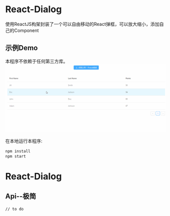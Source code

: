 # React-Dialog
使用ReactJS构架封装了一个可以自由移动的React弹框，可以放大缩小，添加自己的Component

## 示例Demo
本程序不依赖于任何第三方库。
![image](https://github.com/hongtaodai/react-excel/blob/master/src/src/imgs/a.gif)

在本地运行本程序:

```
npm install
npm start
```
React-Dialog
=====

## Api--极简
    // to do